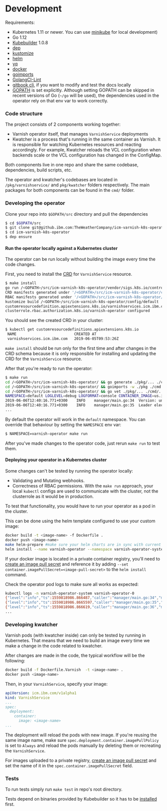 # Development

Requirements:

* Kubernetes 1.11 or newer. You can use [minikube](https://kubernetes.io/docs/setup/minikube/) for local development)
* Go 1.12
* [Kubebuilder](https://book-v1.book.kubebuilder.io/getting_started/installation_and_setup.html#) 1.0.8
* [dep](https://github.com/golang/dep)
* [kustomize](https://github.com/kubernetes-sigs/kustomize)
* [helm](https://helm.sh/)
* [yq](https://yq.readthedocs.io/en/latest/)
* [docker](https://docs.docker.com/install/)
* [goimports](https://godoc.org/golang.org/x/tools/cmd/goimports)
* [GolangCI-Lint](https://github.com/golangci/golangci-lint)
* [gitbook cli](https://github.com/GitbookIO/gitbook-cli), if you want to modify and test the docs locally
* [GOPATH](https://golang.org/cmd/go/#hdr-GOPATH_environment_variable) is set explicitly. Although setting GOPATH can be skipped in recent versions of Go (`~/go` will be used), the dependencies used in the operator rely on that env var to work correctly.

### Code structure

The project consists of 2 components working together:

* Varnish operator itself, that manages `VarnishService` deployments
* Kwatcher is a process that's running in the same container as Varnish. It is responsible for watching Kubernetes resources and reacting accordingly. For example, Kwatcher reloads the VCL configuration when backends scale or the VCL configuration has changed in the ConfigMap.
                                                                              
Both components live in one repo and share the same codebase, dependencies, build scripts, etc.

The operator and kwatcher's codebases are located in `/pkg/varnishservice/` and `pkg/kwatcher` folders respectively.
The main packages for both components can be found in the `cmd/` folder.

### Developing the operator
Clone your repo into `$GOPATH/src` directory and pull the dependencies
```bash
$ cd $GOPATH/src
$ git clone git@github.ibm.com:TheWeatherCompany/icm-varnish-k8s-operator.git
$ cd icm-varnish-k8s-operator
$ dep ensure 
```

#### Run the operator locally against a Kubernetes cluster
The operator can be run locally without building the image every time the code changes.

First, you need to install the [CRD](https://kubernetes.io/docs/tasks/access-kubernetes-api/custom-resources/custom-resource-definitions/) for `VarnishService` resource.

```bash
$ make install
go run /<GOPATH>/src/icm-varnish-k8s-operator/vendor/sigs.k8s.io/controller-tools/cmd/controller-gen/main.go all
CRD manifests generated under '/<GOPATH>/src/icm-varnish-k8s-operator/config/crds' 
RBAC manifests generated under '/<GOPATH>/src/icm-varnish-k8s-operator/config/rbac' 
kustomize build /<GOPATH>/src/icm-varnish-k8s-operator/config/default | kubectl apply -f -
customresourcedefinition.apiextensions.k8s.io/varnishservices.icm.ibm.com configured
clusterrole.rbac.authorization.k8s.io/varnish-operator configured
```

You should see the created CRD in your cluster:

```bash
$ kubectl get customresourcedefinitions.apiextensions.k8s.io
 NAME                          CREATED AT
 varnishservices.icm.ibm.com   2019-06-05T09:53:26Z
```

`make install` should be run only for the first time and after changes in the CRD schema because it is only responsible for installing and updating the CRD for the `VarnishService` resource.

After that you're ready to run the operator:

 
```bash
$ make run
cd /<GOPATH>/src/icm-varnish-k8s-operator/ && go generate ./pkg/... ./cmd/...
cd /<GOPATH>/src/icm-varnish-k8s-operator/ && goimports -w ./pkg ./cmd
cd /<GOPATH>/src/icm-varnish-k8s-operator/ && go vet ./pkg/... ./cmd/...
NAMESPACE=default LOGLEVEL=debug LOGFORMAT=console CONTAINER_IMAGE=us.icr.io/icm-varnish/varnish:0.14.5-dev LEADERELECTION_ENABLED=false go run /home/tsidei/go/src/icm-varnish-k8s-operator/cmd/manager/main.go
2019-06-06T12:40:16.771+0300	INFO	manager/main.go:34	Version: undefined
2019-06-06T12:40:16.771+0300	INFO	manager/main.go:35	Leader election enabled: false
...
```

By default the operator will work in the `default` namespace. You can override that behaviour by setting the `NAMESPACE` env var:

```bash
$ NAMESPACE=varnish-operator make run
```

After you've made changes to the operator code, just rerun `make run` to test them.

#### Deploying your operator in a Kubernetes cluster
Some changes can't be tested by running the operator locally:

* Validating and Mutating webhooks.
* Correctness of RBAC permissions. With the `make run` approach, your local `kubectl` configs are used to communicate with the cluster, not the clusterrole as it would be in production.

To test that functionality, you would have to run your operator as a pod in the cluster.

This can be done using the helm template configured to use your custom image:

```bash
docker build -t <image-name> -f Dockerfile .
docker push <image-name>
make helm-prepare #make sure your helm charts are in sync with current CRD and RBAC definitions
helm install --name varnish-operator --namespace varnish-operator-system --set container.image=us.icr.io/icm-varnish/varnish-controller:tomash-test --set namespace=varnish-operator-system ./varnish-operator
``` 

If your docker image is located in a private container registry, you'll need to [create an image pull secret](https://pages.github.ibm.com/TheWeatherCompany/icm-docs/managed-kubernetes/container-registry.html#creating-an-image-pull-secret) and reference it by adding `--set container.imagePullSecret=<image-pull-secret>` to the `helm install` command.

Check the operator pod logs to make sure all works as expected:

```bash
kubectl logs -n varnish-operator-system varnish-operator-0
{"level":"info","ts":1559818986.866487,"caller":"manager/main.go:34","msg":"Version: 0.14.5"}
{"level":"info","ts":1559818986.8665597,"caller":"manager/main.go:35","msg":"Leader election enabled: true"}
{"level":"info","ts":1559818986.866619,"caller":"manager/main.go:36","msg":"Log level: info"}
...
```

### Developing kwatcher

Varnish pods (with kwatcher inside) can only be tested by running in Kubernetes. That means that we need to build an image every time we make a change in the code related to kwatcher.

After changes are made in the code, the typical workflow will be the following:

```bash
docker build -f Dockerfile.Varnish  -t <image-name> .
docker push <image-name>
```

Then, in your `VarnishService`, specify your image:

```yaml
apiVersion: icm.ibm.com/v1alpha1
kind: VarnishService
...
spec:
  deployment:
    container:
      image: <image-name>
...
```
The deployment will reload the pods with new image. If you're reusing the same image name, make sure `spec.deployment.container.imagePullPolicy` is set to `Always` and reload the pods manually by deleting them or recreating the `VarnishService`. 

For images uploaded to a private registry, [create an image pull secret](https://pages.github.ibm.com/TheWeatherCompany/icm-docs/managed-kubernetes/container-registry.html#creating-an-image-pull-secret) and set the name of it in the `spec.container.imagePullSecret` field. 

### Tests

To run tests simply run `make test` in repo's root directory. 

Tests depend on binaries provided by Kubebuilder so it has to be [installed](https://book-v1.book.kubebuilder.io/getting_started/installation_and_setup.html#) first.